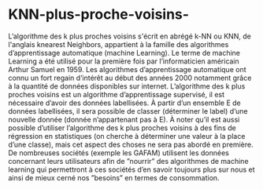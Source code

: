 # KNN-plus-proche-voisins-
L’algorithme des k plus proches voisins s'écrit en abrégé k-NN ou KNN, de l'anglais knearest Neighbors, appartient à la famille des algorithmes d’apprentissage automatique (machine Learning). Le terme de machine Learning a été utilisé pour la première fois par l’informaticien américain Arthur Samuel en 1959. Les algorithmes d’apprentissage automatique ont connu un fort regain d’intérêt au début des années 2000 notamment grâce à la quantité de données disponibles sur internet. L’algorithme des k plus proches voisins est un algorithme d’apprentissage supervisé, il est nécessaire d’avoir des données labellisées. À partir d’un ensemble E de données labellisées, il sera possible de classer (déterminer le label) d’une nouvelle donnée (donnée n’appartenant pas à E). À noter qu’il est aussi possible d’utiliser l’algorithme des k plus proches voisins à des fins de régression en statistiques (on cherche à déterminer une valeur à la place d’une classe), mais cet aspect des choses ne sera pas abordé en première. De nombreuses sociétés (exemple les GAFAM) utilisent les données concernant leurs utilisateurs afin de ”nourrir” des algorithmes de machine learning qui permettront à ces sociétés d’en savoir toujours plus sur nous et ainsi de mieux cerné nos ”besoins” en termes de consommation.
